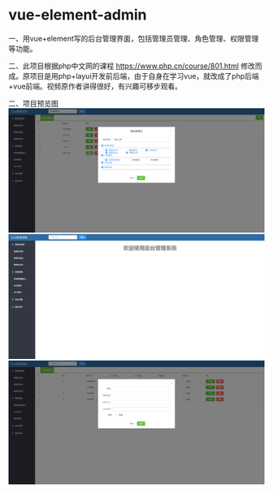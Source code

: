 # vue-element-admin  
一、用vue+element写的后台管理界面，包括管理员管理、角色管理、权限管理等功能。  
  
二、此项目根据php中文网的课程 https://www.php.cn/course/801.html 修改而成。原项目是用php+layui开发前后端，由于自身在学习vue，就改成了php后端+vue前端。视频原作者讲得很好，有兴趣可移步观看。
  
二、项目预览图  
![Image text](https://github.com/SQDarkO/vue-element-admin/raw/master/README-imgs/one.png)
![Image text](https://github.com/SQDarkO/vue-element-admin/raw/master/README-imgs/two.png)
![Image text](https://github.com/SQDarkO/vue-element-admin/raw/master/README-imgs/three.png)
